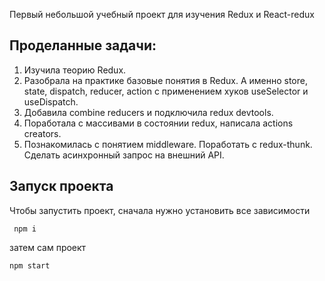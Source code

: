 Первый небольшой учебный проект для изучения Redux и React-redux

## Проделанные задачи:

1. Изучила теорию Redux.
2. Разобрала на практике базовые понятия в Redux. А именно store, state, dispatch, reducer, action с применением хуков useSelector и useDispatch.
3. Добавила combine reducers и подключила redux devtools.
4. Поработала с массивами в состоянии redux, написала actions creators.
5. Познакомилась с понятием middleware. Поработать с redux-thunk. Сделать асинхронный запрос на внешний API.

## Запуск проекта

Чтобы запустить проект, сначала нужно установить все зависимости

```
 npm i
```

затем сам проект

```
npm start
```
